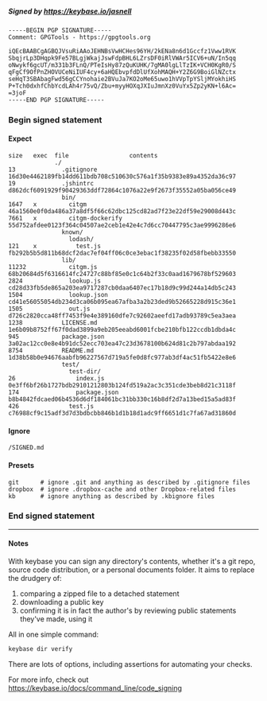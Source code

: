 ##### Signed by https://keybase.io/jasnell
```
-----BEGIN PGP SIGNATURE-----
Comment: GPGTools - https://gpgtools.org

iQEcBAABCgAGBQJVsuRiAAoJEHNBsVwHCHes96YH/2kENa8n6d1Gccfz1Vww1RVK
SbqjrLp3DHqpk9Fe57BLgjWkajJswFdpBHL6LZrsDF0iRlVWAr5ICV6+uN/In5qq
oNwykf6gcUT/m331b3FLnQ/PTeIsHy87zQuKUHK/7gMA0lgLlTzIK+VCH0KgR0/S
qFgCf9OfPnZHOVUCeNiIUF4cy+6aHQEbvpfdDlUfXohMAQH+Y2Z6G9BoiGlNZctx
seHqT3SBAbagFwd56gCCYnohaie2BVuJa7KO2oMe65uwo1hVVpTpYSljMYokhiHS
P+Tch0dxhfChbYcdLAh4r75vQ/Zbu+myyHOXqJXIuJmnXz0VuYx5Zp2yKN+l6Ac=
=3joF
-----END PGP SIGNATURE-----

```

<!-- END SIGNATURES -->

### Begin signed statement 

#### Expect

```
size   exec  file                 contents                                                        
             ./                                                                                   
13             .gitignore         16d30e4462189fb14dd611bdb708c510630c576a1f35b9383e89a4352da36c97
19             .jshintrc          d862dcf6091929f90429363ddf72864c1076a22e9f2673f35552a05ba056ce49
               bin/                                                                               
1647   x         citgm            46a1560e0f0da486a37a8df5f66c62dbc125cd82ad7f23e22df59e29008d443c
7661   x         citgm-dockerify  55d752afdee0123f364c04507ae2ceb1e42e4c7d6cc70447795c3ae9996286e6
               known/                                                                             
                 lodash/                                                                          
121    x           test.js        fb292b5b5d811b68dcf2dac7ef04ff06c0ce3ebac1f38235f02d58fbebb33550
               lib/                                                                               
11232            citgm.js         68b20684d5f6316614fc24727c88bf85e0c1c64b2f33c0aad1679678bf529603
2824             lookup.js        cd28d33fb5de865a203ea9717287cb0daa6407ec17b18d9c99d244a14db5c243
1504             lookup.json      cd41e56055054db234d3ca06b095ea67afba3a2b23ded9b52665228d915c36e1
1505             out.js           d726c2820cca48ff7453f9e4e389160dfe7c92602aeefd17adb93789c5ea3aea
1238           LICENSE.md         1e6b09b8752ff67f0dad3899a9eb205eeabd6001fcbe210bfb122ccdb1dbda4c
945            package.json       3a02ac12cc0e8e4b91dc52ecc703ea47c23d3678100b624d81c2b797abdaa192
8754           README.md          1d38b58b0e94676aabfb96227567d719a5fe0d8fc977ab3df4ac51fb5422e8e6
               test/                                                                              
                 test-dir/                                                                        
26                 index.js       0e3ff6bf26b1727bdb29101212803b124fd519a2ac3c351cde3beb8d21c3118f
174                package.json   b8b4842fdcaed06b4536d6df184061bc31bb330c16b8df2d7a13bed15a5ad83f
426              test.js          c76988cf9c15adf3d7d3bdbcbb846b1d1b18d1adc9ff6651d1c7fa67ad31860d
```

#### Ignore

```
/SIGNED.md
```

#### Presets

```
git      # ignore .git and anything as described by .gitignore files
dropbox  # ignore .dropbox-cache and other Dropbox-related files    
kb       # ignore anything as described by .kbignore files          
```

<!-- summarize version = 0.0.9 -->

### End signed statement

<hr>

#### Notes

With keybase you can sign any directory's contents, whether it's a git repo,
source code distribution, or a personal documents folder. It aims to replace the drudgery of:

  1. comparing a zipped file to a detached statement
  2. downloading a public key
  3. confirming it is in fact the author's by reviewing public statements they've made, using it

All in one simple command:

```bash
keybase dir verify
```

There are lots of options, including assertions for automating your checks.

For more info, check out https://keybase.io/docs/command_line/code_signing